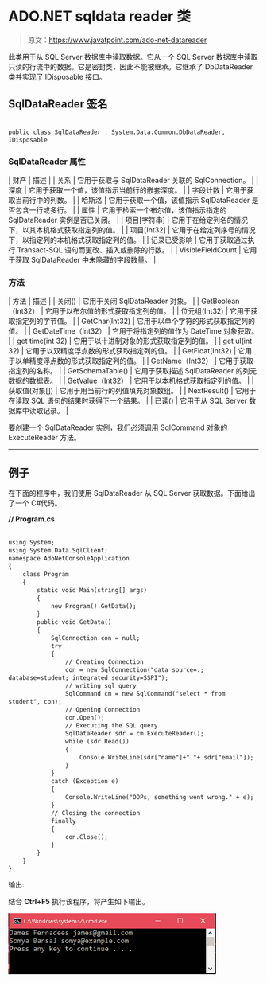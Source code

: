 # ADO.NET sqldata reader 类

> 原文：<https://www.javatpoint.com/ado-net-datareader>

此类用于从 SQL Server 数据库中读取数据。它从一个 SQL Server 数据库中读取只读的行流中的数据。它是密封类，因此不能被继承。它继承了 DbDataReader 类并实现了 IDisposable 接口。

## SqlDataReader 签名

```

public class SqlDataReader : System.Data.Common.DbDataReader, IDisposable

```

### SqlDataReader 属性

| 财产 | 描述 |
| 关系 | 它用于获取与 SqlDataReader 关联的 SqlConnection。 |
| 深度 | 它用于获取一个值，该值指示当前行的嵌套深度。 |
| 字段计数 | 它用于获取当前行中的列数。 |
| 哈斯洛 | 它用于获取一个值，该值指示 SqlDataReader 是否包含一行或多行。 |
| 属性 | 它用于检索一个布尔值，该值指示指定的 SqlDataReader 实例是否已关闭。 |
| 项目[字符串] | 它用于在给定列名的情况下，以其本机格式获取指定列的值。 |
| 项目[Int32] | 它用于在给定列序号的情况下，以指定列的本机格式获取指定列的值。 |
| 记录已受影响 | 它用于获取通过执行 Transact-SQL 语句而更改、插入或删除的行数。 |
| VisibleFieldCount | 它用于获取 SqlDataReader 中未隐藏的字段数量。 |

### 方法

| 方法 | 描述 |
| 关闭() | 它用于关闭 SqlDataReader 对象。 |
| GetBoolean（Int32） | 它用于以布尔值的形式获取指定列的值。 |
| 位元组(Int32) | 它用于获取指定列的字节值。 |
| GetChar(Int32) | 它用于以单个字符的形式获取指定列的值。 |
| GetDateTime（Int32） | 它用于将指定列的值作为 DateTime 对象获取。 |
| get time(int 32) | 它用于以十进制对象的形式获取指定列的值。 |
| get ul(int 32) | 它用于以双精度浮点数的形式获取指定列的值。 |
| GetFloat(Int32) | 它用于以单精度浮点数的形式获取指定列的值。 |
| GetName（Int32） | 它用于获取指定列的名称。 |
| GetSchemaTable() | 它用于获取描述 SqlDataReader 的列元数据的数据表。 |
| GetValue（Int32） | 它用于以本机格式获取指定列的值。 |
| 获取值(对象[]) | 它用于用当前行的列值填充对象数组。 |
| NextResult() | 它用于在读取 SQL 语句的结果时获得下一个结果。 |
| 已读() | 它用于从 SQL Server 数据库中读取记录。 |

要创建一个 SqlDataReader 实例，我们必须调用 SqlCommand 对象的 ExecuteReader 方法。

* * *

## 例子

在下面的程序中，我们使用 SqlDataReader 从 SQL Server 获取数据。下面给出了一个 C#代码。

**// Program.cs**

```

using System;
using System.Data.SqlClient;
namespace AdoNetConsoleApplication
{
    class Program
    {
        static void Main(string[] args)
        {
            new Program().GetData();
        }
        public void GetData()
        {
            SqlConnection con = null;
            try
            {
                // Creating Connection
                con = new SqlConnection("data source=.; database=student; integrated security=SSPI");
                // writing sql query
                SqlCommand cm = new SqlCommand("select * from student", con);
                // Opening Connection
                con.Open();
                // Executing the SQL query
                SqlDataReader sdr = cm.ExecuteReader();
                while (sdr.Read())
                {
                    Console.WriteLine(sdr["name"]+" "+ sdr["email"]);
                }
            }
            catch (Exception e)
            {
                Console.WriteLine("OOPs, something went wrong." + e);
            }
            // Closing the connection
            finally
            {
                con.Close();
            }
        }
    }
}

```

输出:

结合 **Ctrl+F5** 执行该程序，将产生如下输出。

![ADO Net Sqldatareader Class 1](img/3aef7a071c58b67063cdb2fca0672943.png)